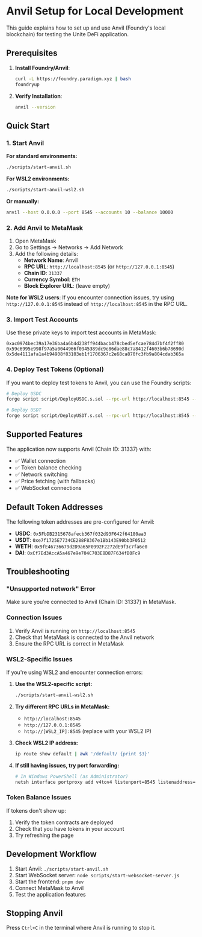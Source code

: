 # Anvil Setup for Local Development

This guide explains how to set up and use Anvil (Foundry's local blockchain) for testing the Unite DeFi application.

## Prerequisites

1. **Install Foundry/Anvil**:

   ```bash
   curl -L https://foundry.paradigm.xyz | bash
   foundryup
   ```

2. **Verify Installation**:
   ```bash
   anvil --version
   ```

## Quick Start

### 1. Start Anvil

**For standard environments:**

```bash
./scripts/start-anvil.sh
```

**For WSL2 environments:**

```bash
./scripts/start-anvil-wsl2.sh
```

**Or manually:**

```bash
anvil --host 0.0.0.0 --port 8545 --accounts 10 --balance 10000
```

### 2. Add Anvil to MetaMask

1. Open MetaMask
2. Go to Settings → Networks → Add Network
3. Add the following details:
   - **Network Name**: Anvil
   - **RPC URL**: `http://localhost:8545` (or `http://127.0.0.1:8545`)
   - **Chain ID**: `31337`
   - **Currency Symbol**: `ETH`
   - **Block Explorer URL**: (leave empty)

**Note for WSL2 users**: If you encounter connection issues, try using `http://127.0.0.1:8545` instead of `http://localhost:8545` in the RPC URL.

### 3. Import Test Accounts

Use these private keys to import test accounts in MetaMask:

```
0xac0974bec39a17e36ba4a6b4d238ff944bacb478cbed5efcae784d7bf4f2ff80
0x59c6995e998f97a5a0044966f0945389dc9e86dae88c7a8412f4603b6b78690d
0x5de4111afa1a4b94908f83103eb1f1706367c2e68ca870fc3fb9a804cdab365a
```

### 4. Deploy Test Tokens (Optional)

If you want to deploy test tokens to Anvil, you can use the Foundry scripts:

```bash
# Deploy USDC
forge script script/DeployUSDC.s.sol --rpc-url http://localhost:8545 --broadcast

# Deploy USDT
forge script script/DeployUSDT.s.sol --rpc-url http://localhost:8545 --broadcast
```

## Supported Features

The application now supports Anvil (Chain ID: 31337) with:

- ✅ Wallet connection
- ✅ Token balance checking
- ✅ Network switching
- ✅ Price fetching (with fallbacks)
- ✅ WebSocket connections

## Default Token Addresses

The following token addresses are pre-configured for Anvil:

- **USDC**: `0x5FbDB2315678afecb367f032d93F642f64180aa3`
- **USDT**: `0xe7f1725E7734CE288F8367e1Bb143E90bb3F0512`
- **WETH**: `0x9fE46736679d2D9a65F0992F2272dE9f3c7fa6e0`
- **DAI**: `0xCf7Ed3AccA5a467e9e704C703E8D87F634fB0Fc9`

## Troubleshooting

### "Unsupported network" Error

Make sure you're connected to Anvil (Chain ID: 31337) in MetaMask.

### Connection Issues

1. Verify Anvil is running on `http://localhost:8545`
2. Check that MetaMask is connected to the Anvil network
3. Ensure the RPC URL is correct in MetaMask

### WSL2-Specific Issues

If you're using WSL2 and encounter connection errors:

1. **Use the WSL2-specific script:**

   ```bash
   ./scripts/start-anvil-wsl2.sh
   ```

2. **Try different RPC URLs in MetaMask:**

   - `http://localhost:8545`
   - `http://127.0.0.1:8545`
   - `http://[WSL2_IP]:8545` (replace with your WSL2 IP)

3. **Check WSL2 IP address:**

   ```bash
   ip route show default | awk '/default/ {print $3}'
   ```

4. **If still having issues, try port forwarding:**
   ```bash
   # In Windows PowerShell (as Administrator)
   netsh interface portproxy add v4tov4 listenport=8545 listenaddress=0.0.0.0 connectport=8545 connectaddress=[WSL2_IP]
   ```

### Token Balance Issues

If tokens don't show up:

1. Verify the token contracts are deployed
2. Check that you have tokens in your account
3. Try refreshing the page

## Development Workflow

1. Start Anvil: `./scripts/start-anvil.sh`
2. Start WebSocket server: `node scripts/start-websocket-server.js`
3. Start the frontend: `pnpm dev`
4. Connect MetaMask to Anvil
5. Test the application features

## Stopping Anvil

Press `Ctrl+C` in the terminal where Anvil is running to stop it.
